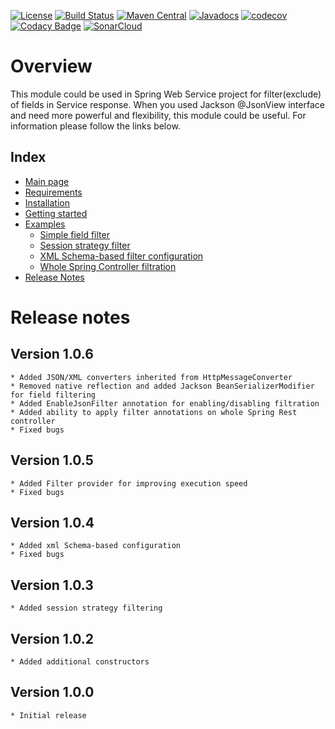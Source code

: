 [![License](https://img.shields.io/badge/License-Apache%202.0-blue.svg)](https://opensource.org/licenses/Apache-2.0)
[![Build Status](https://travis-ci.org/rkonovalov/jsonignore.svg?branch=master)](https://travis-ci.org/rkonovalov/jsonignore)
[![Maven Central](https://maven-badges.herokuapp.com/maven-central/com.github.rkonovalov/json-ignore/badge.svg?style=blue)](https://search.maven.org/search?q=a:json-ignore)
[![Javadocs](https://www.javadoc.io/badge/com.github.rkonovalov/json-ignore.svg)](https://www.javadoc.io/doc/com.github.rkonovalov/json-ignore)
[![codecov](https://codecov.io/gh/rkonovalov/jsonignore/branch/master/graph/badge.svg)](https://codecov.io/gh/rkonovalov/jsonignore)
[![Codacy Badge](https://api.codacy.com/project/badge/Grade/a0133be1929145eabe7d50217587b896)](https://www.codacy.com/app/rkonovalov/jsonignore?utm_source=github.com&amp;utm_medium=referral&amp;utm_content=rkonovalov/jsonignore&amp;utm_campaign=Badge_Grade)
[![SonarCloud](https://sonarcloud.io/api/project_badges/measure?project=rkonovalov_jsonignore&metric=alert_status)](https://sonarcloud.io/dashboard?id=rkonovalov_jsonignore)

# Overview
This module could be used in Spring Web Service project for filter(exclude) of fields in Service response.
When you used Jackson @JsonView interface and need more powerful and flexibility, this module could be useful.
For information please follow the links below.



## Index
* [Main page](https://rkonovalov.github.io/projects/jsonignore/1.0.6/)
* [Requirements](https://rkonovalov.github.io/projects/jsonignore/1.0.6/requirements/)
* [Installation](https://rkonovalov.github.io/projects/jsonignore/1.0.6/installation/)
* [Getting started](https://rkonovalov.github.io/projects/jsonignore/1.0.6/getting-started/)
* [Examples](https://rkonovalov.github.io/projects/jsonignore/1.0.6/examples/)
  * [Simple field filter](https://rkonovalov.github.io/projects/jsonignore/1.0.6/examples/filter-field/)  
  * [Session strategy filter](https://rkonovalov.github.io/projects/jsonignore/1.0.6/examples/filter-strategy/) 
  * [XML Schema-based filter configuration](https://rkonovalov.github.io/projects/jsonignore/1.0.6/examples/filter-file/)
  * [Whole Spring Controller filtration](https://rkonovalov.github.io/projects/jsonignore/1.0.6/examples/filter-controller/)
* [Release Notes](https://rkonovalov.github.io/projects/jsonignore/1.0.6/release-notes/)

# Release notes

## Version 1.0.6
    * Added JSON/XML converters inherited from HttpMessageConverter
    * Removed native reflection and added Jackson BeanSerializerModifier for field filtering
    * Added EnableJsonFilter annotation for enabling/disabling filtration
    * Added ability to apply filter annotations on whole Spring Rest controller
    * Fixed bugs

## Version 1.0.5
    * Added Filter provider for improving execution speed
    * Fixed bugs 

## Version 1.0.4
    * Added xml Schema-based configuration
    * Fixed bugs 

## Version 1.0.3
    * Added session strategy filtering

## Version 1.0.2
    * Added additional constructors

## Version 1.0.0
    * Initial release
